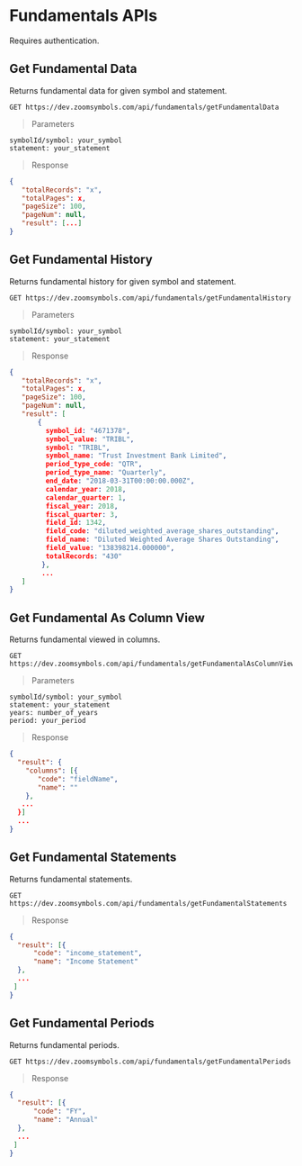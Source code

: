 

# Fundamentals APIs

Requires authentication.

## Get Fundamental Data

Returns fundamental data for given symbol and statement.

```APIs
GET https://dev.zoomsymbols.com/api/fundamentals/getFundamentalData
```

> Parameters

```
symbolId/symbol: your_symbol
statement: your_statement
```

> Response

```json
{
   "totalRecords": "x",
   "totalPages": x,
   "pageSize": 100,
   "pageNum": null,
   "result": [...]
}
```

## Get Fundamental History

Returns fundamental history for given symbol and statement.

```APIs
GET https://dev.zoomsymbols.com/api/fundamentals/getFundamentalHistory
```

> Parameters

```
symbolId/symbol: your_symbol
statement: your_statement
```

> Response

```json
{
   "totalRecords": "x",
   "totalPages": x,
   "pageSize": 100,
   "pageNum": null,
   "result": [
       {
         symbol_id: "4671378",
         symbol_value: "TRIBL",
         symbol: "TRIBL",
         symbol_name: "Trust Investment Bank Limited",
         period_type_code: "QTR",
         period_type_name: "Quarterly",
         end_date: "2018-03-31T00:00:00.000Z",
         calendar_year: 2018,
         calendar_quarter: 1,
         fiscal_year: 2018,
         fiscal_quarter: 3,
         field_id: 1342,
         field_code: "diluted_weighted_average_shares_outstanding",
         field_name: "Diluted Weighted Average Shares Outstanding",
         field_value: "138398214.000000",
         totalRecords: "430"
        },
        ...
   ]
}
```

## Get Fundamental As Column View

Returns fundamental viewed in columns.

```APIs
GET https://dev.zoomsymbols.com/api/fundamentals/getFundamentalAsColumnView
```

> Parameters

```
symbolId/symbol: your_symbol
statement: your_statement
years: number_of_years
period: your_period
```

> Response

```json
{
  "result": {
    "columns": [{
       "code": "fieldName",
       "name": ""
    },
   ...
  }]
  ...
}
```

## Get Fundamental Statements

Returns fundamental statements.

```APIs
GET https://dev.zoomsymbols.com/api/fundamentals/getFundamentalStatements
```

> Response

```json
{
  "result": [{
      "code": "income_statement",
      "name": "Income Statement"
  },
  ...
 ]
}
```


## Get Fundamental Periods

Returns fundamental periods.

```APIs
GET https://dev.zoomsymbols.com/api/fundamentals/getFundamentalPeriods
```

> Response

```json
{
  "result": [{
      "code": "FY",
      "name": "Annual"
  },
  ...
 ]
}
```

